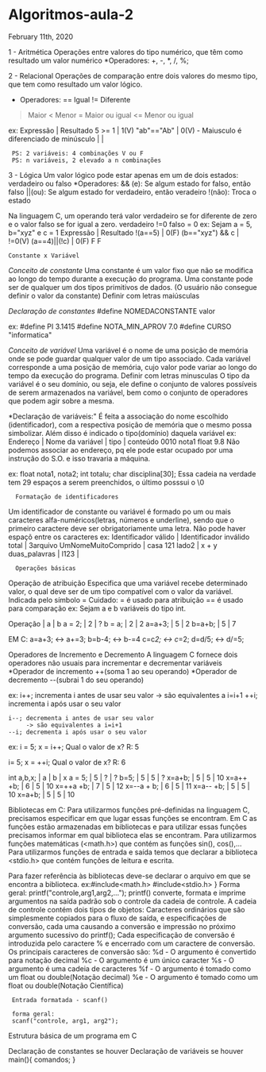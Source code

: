 # Algoritmos-aula-2

February 11th, 2020

1 - Aritmética
  Operações entre valores do tipo numérico, que têm como resultado um valor numérico
  *Operadores: +, -, *, /, %;
  
2 - Relacional
  Operações de comparação entre dois valores do mesmo tipo, que tem como resultado um valor lógico.
  * Operadores:
  == Igual            != Diferente
   > Maior             < Menor
  >= Maior ou igual   <= Menor ou igual
  
ex: 
   Expressão    |   Resultado
    5 >= 1      |      1(V)
   "ab"=="Ab"   |      0(V)  - Maiusculo é diferenciado de minúsculo
                |
                |
                
     PS: 2 variáveis: 4 combinações V ou F
     PS: n variáveis, 2 elevado a n combinações
       
3 - Lógica
  Um valor lógico pode estar apenas em um de dois estados: verdadeiro ou falso
  *Operadores:
  && (e): Se algum estado for falso, então falso
  ||(ou): Se algum estado for verdadeiro, então veradeiro
  !(não): Troca o estado
  
  Na linguagem C, um operando terá valor verdadeiro se for diferente de zero e o valor falso se for igual a zero.
  verdadeiro !=0
  falso = 0
  ex: Sejam a = 5, b="xyz" e c = 1
    Expressão                |  Resultado
     !(a==5)                 |    0(F)
     (b=="xyz") && c         |    !=0(V)
     (a==4)||(!c)            |    0(F)
       F      F
       
    Constante x Variável
*Conceito de constante*
  Uma constante é um valor fixo que não se modifica ao longo do tempo durante a execução do programa.
  Uma constante pode ser de qualquer um dos tipos primitivos de dados. (O usuário não consegue definir o valor da constante)
  Definir com letras maiúsculas
  
*Declaração de constantes*
  #define NOMEDACONSTANTE valor
  
  ex: 
  #define PI 3.1415
  #define NOTA_MIN_APROV 7.0
  #define CURSO "informatica"

*Conceito de variável*
  Uma variável é o nome de uma posição de memória onde se pode guardar qualquer valor de um tipo associado.
  Cada variável corresponde a uma posição de memória, cujo valor pode variar ao longo do tempo da execução do programa.
  Definir com letras minusculas
  O tipo da variável é o seu domínio, ou seja, ele define o conjunto de valores possíveis de serem armazenados na variável, bem como o conjunto de operadores que podem agir sobre a mesma.
  
*Declaração de variáveis:"
  É feita a associação do nome escolhido (identificador), com a respectiva posição de memória que o mesmo possa simbolizar. Além disso é indicado o tipo(domínio) daquela variável
  ex:
  Endereço | Nome da variável | tipo | conteúdo
   0010            nota1       float      9.8
   Não podemos associar ao endereço, pq ele pode estar ocupado por uma instrução do S.O. e isso travaria a máquina.

  ex: float nota1, nota2;
      int totalu;
      char disciplina[30]; Essa cadeia na verdade tem 29 espaços a serem preenchidos, o último posssui o \0
      
     
      Formatação de identificadores
  Um identificador de constante ou variável é formado po um ou mais caracteres alfa-numéricos(letras, números e underline), sendo que o primeiro caractere deve ser obrigatoriamente uma letra.
  Não pode haver espaçõ entre os caracteres
  ex: 
        Identificador válido           | Identificador inválido
              total                    |      3arquivo
         UmNomeMuitoComprido           |      casa 121 
             lado2                     |      x + y
           duas_palavras               |
              l123                     |
                                       
      Operações básicas
Operação de atribuição
  Especifica que uma variável recebe determinado valor, o qual deve ser de um tipo compatível com o valor da variável.
  Indicada pelo símbolo =
 Cuidado:
      = é usado para atribuição
     == é usado para comparação
 ex: Sejam a e b variáveis do tipo int.
 
 Operação | a  | b
  a = 2;  | 2  | ?
  b = a;  | 2  | 2
  a=a+3;  | 5  | 2
  b=a+b;  | 5  | 7

EM C:
  a=a+3; <-> a+=3;
  b=b-4; <-> b-=4
  c=c*2; <-> c*=2;
  d=d/5; <-> d/=5;
  
Operadores de Incremento e Decremento
  A linguagem C fornece dois operadores não usuais para incrementar e decrementar variáveis
  *Operador de incremento ++(soma 1 ao seu operando)
  *Operador de decremento --(subrai 1 do seu operando)
  
  ex:
    i++; incrementa i antes de usar seu valor
        -> são equivalentes a i=i+1
    ++i; incrementa i após usar o seu valor
    
    i--; decrementa i antes de usar seu valor
         -> são equivalentes a i=i+1
    --i; decrementa i após usar o seu valor
  
 ex:
  i = 5;
  x = i++;
  Qual o valor de x? R: 5
    
  i= 5;
  x = ++i; 
  Qual o valor de x? R: 6
  
   
 int a,b,x;      | a   | b   | x
  a = 5;         | 5   | ?   | ?
  b=5;           | 5   | 5   | ?
  x=a+b;         | 5   | 5   | 10
  x=a++ +b;      | 6   | 5   | 10
  x=++a +b;      | 7   | 5   | 12
  x=--a + b;     | 6   | 5   | 11
  x=a-- +b;      | 5   | 5   | 10
  x=a+b;         | 5   | 5   | 10

Bibliotecas em C:
  Para utilizarmos funções pré-definidas  na linguagem C, precisamos especificar em que lugar essas funções se encontram.
  Em C as funções estão armazenadas em bibliotecas e para utilizar essas funções precisamos informar em qual biblioteca elas se encontram.
  Para utilizarmos funções matemáticas (<math.h>) que contém as funções sin(), cos(),...
  Para utilizarmos funções de entrada e saída temos que declarar a biblioteca <stdio.h> que contém funções de leitura e escrita.
  
  Para fazer referência às bibliotecas deve-se declarar o arquivo em que se encontra a biblioteca.
  ex:#include<math.h> 
     #include<stdio.h>
     }
     Forma geral:
     printf("controle,arg1,arg2,...");
     printf() converte, formata e imprime argumentos na saída padrão sob o controle da cadeia de controle.
     A cadeia de controle contém dois tipos de objetos: Caracteres ordinários que são simplesmente copiados para o fluxo de saída, e especificações de conversão, cada uma causando a conversão e impressão no próximo argumento sucessivo do printf();
     Cada especificação de conversão é introduzida pelo caractere % e encerrado com um caractere de conversão.
     Os principais caracteres de conversão são:
     %d - O argumento é convertido para notação decimal
     %c - O argumento é um único caracter
     %s - O argumento é uma cadeia de caracteres
     %f - O argumento é tomado como um float ou double(Notação decimal)
     %e - O argumento é tomado como um float ou double(Notação Científica)
     
     Entrada formatada - scanf()
     
     forma geral:
     scanf("controle, arg1, arg2");
Estrutura básica de um programa em C

Declaração de constantes se houver
Declaração de variáveis se houver
main(){
  comandos;
}

     
     
  
    
    

   
  
